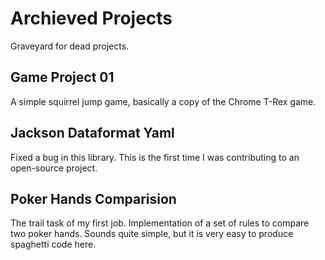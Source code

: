 # Archieved Projects
Graveyard for dead projects.

## Game Project 01
A simple squirrel jump game, basically a copy of the Chrome T-Rex game.

## Jackson Dataformat Yaml
Fixed a bug in this library. This is the first time I was contributing to an open-source project.

## Poker Hands Comparision
The trail task of my first job. Implementation of a set of rules to compare two poker hands. Sounds quite simple, but it is very easy to produce spaghetti code here.
